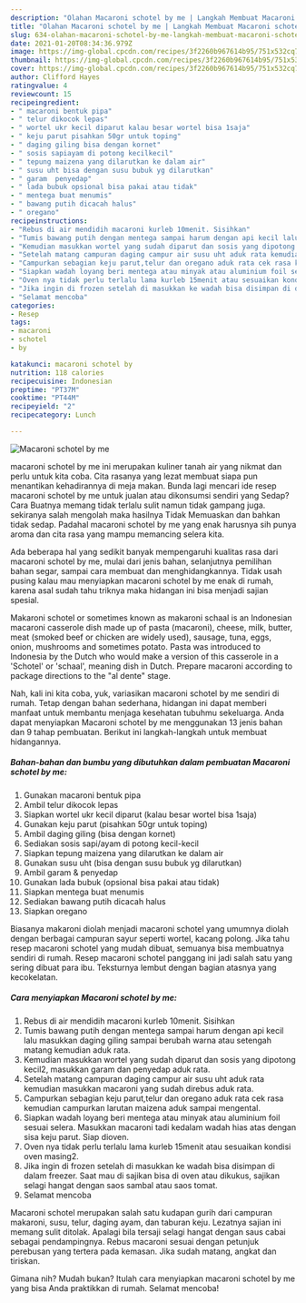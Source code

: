 ```yaml
---
description: "Olahan Macaroni schotel by me | Langkah Membuat Macaroni schotel by me Yang Paling Enak"
title: "Olahan Macaroni schotel by me | Langkah Membuat Macaroni schotel by me Yang Paling Enak"
slug: 634-olahan-macaroni-schotel-by-me-langkah-membuat-macaroni-schotel-by-me-yang-paling-enak
date: 2021-01-20T08:34:36.979Z
image: https://img-global.cpcdn.com/recipes/3f2260b967614b95/751x532cq70/macaroni-schotel-by-me-foto-resep-utama.jpg
thumbnail: https://img-global.cpcdn.com/recipes/3f2260b967614b95/751x532cq70/macaroni-schotel-by-me-foto-resep-utama.jpg
cover: https://img-global.cpcdn.com/recipes/3f2260b967614b95/751x532cq70/macaroni-schotel-by-me-foto-resep-utama.jpg
author: Clifford Hayes
ratingvalue: 4
reviewcount: 15
recipeingredient:
- " macaroni bentuk pipa"
- " telur dikocok lepas"
- " wortel ukr kecil diparut kalau besar wortel bisa 1saja"
- " keju parut pisahkan 50gr untuk toping"
- " daging giling bisa dengan kornet"
- " sosis sapiayam di potong kecilkecil"
- " tepung maizena yang dilarutkan ke dalam air"
- " susu uht bisa dengan susu bubuk yg dilarutkan"
- " garam  penyedap"
- " lada bubuk opsional bisa pakai atau tidak"
- " mentega buat menumis"
- " bawang putih dicacah halus"
- " oregano"
recipeinstructions:
- "Rebus di air mendidih macaroni kurleb 10menit. Sisihkan"
- "Tumis bawang putih dengan mentega sampai harum dengan api kecil lalu masukkan daging giling sampai berubah warna atau setengah matang kemudian aduk rata."
- "Kemudian masukkan wortel yang sudah diparut dan sosis yang dipotong kecil2, masukkan garam dan penyedap aduk rata."
- "Setelah matang campuran daging campur air susu uht aduk rata kemudian masukkan macaroni yang sudah direbus aduk rata."
- "Campurkan sebagian keju parut,telur dan oregano aduk rata cek rasa kemudian campurkan larutan maizena aduk sampai mengental."
- "Siapkan wadah loyang beri mentega atau minyak atau aluminium foil sesuai selera. Masukkan macaroni tadi kedalam wadah hias atas dengan sisa keju parut. Siap dioven."
- "Oven nya tidak perlu terlalu lama kurleb 15menit atau sesuaikan kondisi oven masing2."
- "Jika ingin di frozen setelah di masukkan ke wadah bisa disimpan di dalam freezer. Saat mau di sajikan bisa di oven atau dikukus, sajikan selagi hangat dengan saos sambal atau saos tomat."
- "Selamat mencoba"
categories:
- Resep
tags:
- macaroni
- schotel
- by

katakunci: macaroni schotel by 
nutrition: 118 calories
recipecuisine: Indonesian
preptime: "PT37M"
cooktime: "PT44M"
recipeyield: "2"
recipecategory: Lunch

---
```



![Macaroni schotel by me](https://img-global.cpcdn.com/recipes/3f2260b967614b95/751x532cq70/macaroni-schotel-by-me-foto-resep-utama.jpg)


macaroni schotel by me ini merupakan kuliner tanah air yang nikmat dan perlu untuk kita coba. Cita rasanya yang lezat membuat siapa pun menantikan kehadirannya di meja makan.
Bunda lagi mencari ide resep macaroni schotel by me untuk jualan atau dikonsumsi sendiri yang Sedap? Cara Buatnya memang tidak terlalu sulit namun tidak gampang juga. sekiranya salah mengolah maka hasilnya Tidak Memuaskan dan bahkan tidak sedap. Padahal macaroni schotel by me yang enak harusnya sih punya aroma dan cita rasa yang mampu memancing selera kita.

Ada beberapa hal yang sedikit banyak mempengaruhi kualitas rasa dari macaroni schotel by me, mulai dari jenis bahan, selanjutnya pemilihan bahan segar, sampai cara membuat dan menghidangkannya. Tidak usah pusing kalau mau menyiapkan macaroni schotel by me enak di rumah, karena asal sudah tahu triknya maka hidangan ini bisa menjadi sajian spesial.

Makaroni schotel or sometimes known as makaroni schaal is an Indonesian macaroni casserole dish made up of pasta (macaroni), cheese, milk, butter, meat (smoked beef or chicken are widely used), sausage, tuna, eggs, onion, mushrooms and sometimes potato. Pasta was introduced to Indonesia by the Dutch who would make a version of this casserole in a &#39;Schotel&#39; or &#39;schaal&#39;, meaning dish in Dutch. Prepare macaroni according to package directions to the &#34;al dente&#34; stage.


Nah, kali ini kita coba, yuk, variasikan macaroni schotel by me sendiri di rumah. Tetap dengan bahan sederhana, hidangan ini dapat memberi manfaat untuk membantu menjaga kesehatan tubuhmu sekeluarga. Anda dapat menyiapkan Macaroni schotel by me menggunakan 13 jenis bahan dan 9 tahap pembuatan. Berikut ini langkah-langkah untuk membuat hidangannya.

<!--inarticleads1-->

##### Bahan-bahan dan bumbu yang dibutuhkan dalam pembuatan Macaroni schotel by me:

1. Gunakan  macaroni bentuk pipa
1. Ambil  telur dikocok lepas
1. Siapkan  wortel ukr kecil diparut (kalau besar wortel bisa 1saja)
1. Gunakan  keju parut (pisahkan 50gr untuk toping)
1. Ambil  daging giling (bisa dengan kornet)
1. Sediakan  sosis sapi/ayam di potong kecil-kecil
1. Siapkan  tepung maizena yang dilarutkan ke dalam air
1. Gunakan  susu uht (bisa dengan susu bubuk yg dilarutkan)
1. Ambil  garam &amp; penyedap
1. Gunakan  lada bubuk (opsional bisa pakai atau tidak)
1. Siapkan  mentega buat menumis
1. Sediakan  bawang putih dicacah halus
1. Siapkan  oregano


Biasanya makaroni diolah menjadi macaroni schotel yang umumnya diolah dengan berbagai campuran sayur seperti wortel, kacang polong. Jika tahu resep macaroni schotel yang mudah dibuat, semuanya bisa membuatnya sendiri di rumah. Resep macaroni schotel panggang ini jadi salah satu yang sering dibuat para ibu. Teksturnya lembut dengan bagian atasnya yang kecokelatan. 

<!--inarticleads2-->

##### Cara menyiapkan Macaroni schotel by me:

1. Rebus di air mendidih macaroni kurleb 10menit. Sisihkan
1. Tumis bawang putih dengan mentega sampai harum dengan api kecil lalu masukkan daging giling sampai berubah warna atau setengah matang kemudian aduk rata.
1. Kemudian masukkan wortel yang sudah diparut dan sosis yang dipotong kecil2, masukkan garam dan penyedap aduk rata.
1. Setelah matang campuran daging campur air susu uht aduk rata kemudian masukkan macaroni yang sudah direbus aduk rata.
1. Campurkan sebagian keju parut,telur dan oregano aduk rata cek rasa kemudian campurkan larutan maizena aduk sampai mengental.
1. Siapkan wadah loyang beri mentega atau minyak atau aluminium foil sesuai selera. Masukkan macaroni tadi kedalam wadah hias atas dengan sisa keju parut. Siap dioven.
1. Oven nya tidak perlu terlalu lama kurleb 15menit atau sesuaikan kondisi oven masing2.
1. Jika ingin di frozen setelah di masukkan ke wadah bisa disimpan di dalam freezer. Saat mau di sajikan bisa di oven atau dikukus, sajikan selagi hangat dengan saos sambal atau saos tomat.
1. Selamat mencoba


Macaroni schotel merupakan salah satu kudapan gurih dari campuran makaroni, susu, telur, daging ayam, dan taburan keju. Lezatnya sajian ini memang sulit ditolak. Apalagi bila tersaji selagi hangat dengan saus cabai sebagai pendampingnya. Rebus macaroni sesuai dengan petunjuk perebusan yang tertera pada kemasan. Jika sudah matang, angkat dan tiriskan. 

Gimana nih? Mudah bukan? Itulah cara menyiapkan macaroni schotel by me yang bisa Anda praktikkan di rumah. Selamat mencoba!
